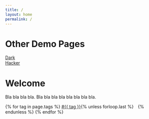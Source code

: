 ```yaml
---
title: /
layout: home
permalink: /
---
```


# Other Demo Pages

[Dark](https://b2a3e8.github.io/jekyll-theme-console-demo-dark/)  
[Hacker](https://b2a3e8.github.io/jekyll-theme-console-demo-hacker/)

# Welcome

Bla bla bla bla. Bla bla bla bla bla bla bla bla.

<div class="post-tags">
{% for tag in page.tags %}
  <a href="{{ '/tag/' | append: tag | relative_url }}" class="tag-link">#{{ tag }}</a>{% unless forloop.last %} {% endunless %}
{% endfor %}
</div>

